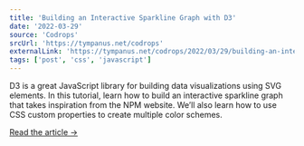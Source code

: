 ```yaml
---
title: 'Building an Interactive Sparkline Graph with D3'
date: '2022-03-29'
source: 'Codrops'
srcUrl: 'https://tympanus.net/codrops'
externalLink: 'https://tympanus.net/codrops/2022/03/29/building-an-interactive-sparkline-graph-with-d3/'
tags: ['post', 'css', 'javascript']
---
```


D3 is a great JavaScript library for building data visualizations using SVG elements. In this tutorial, learn how to build an interactive sparkline graph that takes inspiration from the NPM website. We’ll also learn how to use CSS custom properties to create multiple color schemes.

[Read the article →](https://tympanus.net/codrops/2022/03/29/building-an-interactive-sparkline-graph-with-d3/)
